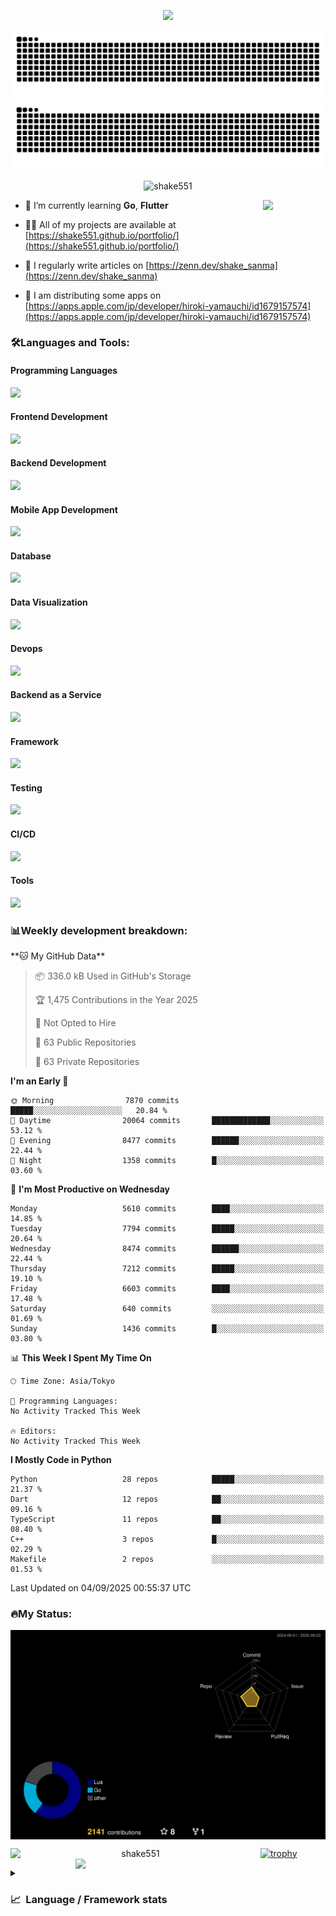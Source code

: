 <p align="center"><img src="https://capsule-render.vercel.app/api?type=waving&color=gradient&height=300&section=header&text=Hi%20I'm%20shake&fontSize=90&animation=fadeIn&fontAlignY=38&desc=Welcome%20To%20Shake's%20GitHub%20Profile%20&descAlignY=51&descAlign=62"></p>

<p align="center">
  <img src="https://raw.githubusercontent.com/shake551/shake551/output/github-contribution-grid-snake-dark.svg#gh-dark-mode-only" />
  <img src="https://raw.githubusercontent.com/shake551/shake551/output/github-contribution-grid-snake.svg#gh-light-mode-only" />
</p>


<p align="center">
  <img src="https://komarev.com/ghpvc/?username=shake551&label=Profile%20views&color=0e75b6&style=flat" alt="shake551" />
</p>

<img src="https://media.giphy.com/media/hvRJCLFzcasrR4ia7z/giphy.gif" width="100" align="right">

- 🌱 I’m currently learning **Go**, **Flutter**

- 👨‍💻 All of my projects are available at [https://shake551.github.io/portfolio/](https://shake551.github.io/portfolio/)

- 📝 I regularly write articles on [https://zenn.dev/shake_sanma](https://zenn.dev/shake_sanma)

- 🍏 I am distributing some apps on [https://apps.apple.com/jp/developer/hiroki-yamauchi/id1679157574](https://apps.apple.com/jp/developer/hiroki-yamauchi/id1679157574)


<h3 align="left">🛠️Languages and Tools:</h3>
<h4 align="left">Programming Languages</h4>
<img src="https://skillicons.dev/icons?i=go,java,lua,js,ts,c,cs,cpp,php,ruby,rust,py">

<h4 align="left">Frontend Development</h4>
<img src="https://skillicons.dev/icons?i=nextjs,react,vue,html,css,bootstrap,pug,tailwind">

<h4 align="left">Backend Development</h4>
<img src="https://skillicons.dev/icons?i=graphql,express,prisma,kafka,kotlin,nodejs,spring,nginx">

<h4 align="left">Mobile App Development</h4>
<img src="https://skillicons.dev/icons?i=dart,flutter">

<h4 align="left">Database</h4>
<img src="https://skillicons.dev/icons?i=mysql,postgres,redis,sqlite,dynamodb">

<h4 align="left">Data Visualization</h4>
<img src="https://skillicons.dev/icons?i=grafana">

<h4 align="left">Devops</h4>
<img src="https://skillicons.dev/icons?i=docker,kubernetes,gcp,aws,bash,azure,jenkins,vercel">

<h4 align="left">Backend as a Service</h4>
<img src="https://skillicons.dev/icons?i=firebase,heroku">

<h4 align="left">Framework</h4>
<img src="https://skillicons.dev/icons?i=django,laravel,fastapi,rails,remix,flask">

<h4 align="left">Testing</h4>
<img src="https://skillicons.dev/icons?i=jest,selenium,">

<h4 align="left">CI/CD</h4>
<img src="https://skillicons.dev/icons?i=githubactions,jenkins,">

<h4 align="left">Tools</h4>
<img src="https://skillicons.dev/icons?i=github,git,postman,linux,prometheus,md,matlab,blender,xd,ai,">

<br>

<h3 align="left">📊Weekly development breakdown:</h3>
<!--START_SECTION:waka-->
**🐱 My GitHub Data** 

> 📦 336.0 kB Used in GitHub's Storage 
 > 
> 🏆 1,475 Contributions in the Year 2025
 > 
> 🚫 Not Opted to Hire
 > 
> 📜 63 Public Repositories 
 > 
> 🔑 63 Private Repositories 
 > 
**I'm an Early 🐤** 

```text
🌞 Morning                7870 commits        █████░░░░░░░░░░░░░░░░░░░░   20.84 % 
🌆 Daytime                20064 commits       █████████████░░░░░░░░░░░░   53.12 % 
🌃 Evening                8477 commits        ██████░░░░░░░░░░░░░░░░░░░   22.44 % 
🌙 Night                  1358 commits        █░░░░░░░░░░░░░░░░░░░░░░░░   03.60 % 
```
📅 **I'm Most Productive on Wednesday** 

```text
Monday                   5610 commits        ████░░░░░░░░░░░░░░░░░░░░░   14.85 % 
Tuesday                  7794 commits        █████░░░░░░░░░░░░░░░░░░░░   20.64 % 
Wednesday                8474 commits        ██████░░░░░░░░░░░░░░░░░░░   22.44 % 
Thursday                 7212 commits        █████░░░░░░░░░░░░░░░░░░░░   19.10 % 
Friday                   6603 commits        ████░░░░░░░░░░░░░░░░░░░░░   17.48 % 
Saturday                 640 commits         ░░░░░░░░░░░░░░░░░░░░░░░░░   01.69 % 
Sunday                   1436 commits        █░░░░░░░░░░░░░░░░░░░░░░░░   03.80 % 
```


📊 **This Week I Spent My Time On** 

```text
🕑︎ Time Zone: Asia/Tokyo

💬 Programming Languages: 
No Activity Tracked This Week

🔥 Editors: 
No Activity Tracked This Week
```

**I Mostly Code in Python** 

```text
Python                   28 repos            █████░░░░░░░░░░░░░░░░░░░░   21.37 % 
Dart                     12 repos            ██░░░░░░░░░░░░░░░░░░░░░░░   09.16 % 
TypeScript               11 repos            ██░░░░░░░░░░░░░░░░░░░░░░░   08.40 % 
C++                      3 repos             █░░░░░░░░░░░░░░░░░░░░░░░░   02.29 % 
Makefile                 2 repos             ░░░░░░░░░░░░░░░░░░░░░░░░░   01.53 % 
```




 Last Updated on 04/09/2025 00:55:37 UTC
<!--END_SECTION:waka-->


<h3 align="left">🔥My Status:</h3>

<p align="center">
  <img src="./profile-3d-contrib/profile-night-rainbow.svg" align="center" width="550">
</p>
  
<p align="center">
<img src="https://github-readme-streak-stats.herokuapp.com/?user=shake551&theme=highcontrast" alt="shake551" align="left" width="400">
<img src="https://github-readme-stats.vercel.app/api?username=shake551&count_private=true&show_icons=true&theme=highcontrast" align="right" width="400">
</p>

[![trophy](https://github-profile-trophy.vercel.app/?username=shake551&theme=darkhub&column=8)](https://github.com/ryo-ma/github-profile-trophy)

<details>
  <summary><h3>📈&nbsp;&nbsp;Language&nbsp;/&nbsp;Framework stats</h3></summary>
  <br/>
  <a href='https://profile.codersrank.io/user/shake551/'>
    <img src='http://cr-skills-chart-widget.azurewebsites.net/api/api?username=shake551' width="800">
  </a>

</details>
